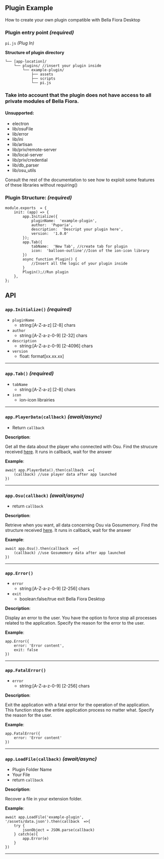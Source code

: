 ## Plugin Example
How to create your own plugin compatible with Bella Fiora Desktop

### Plugin entry point *(required)*

`pi.js` *(Plug In)*

**Structure of plugin directory**

    └── [app-location]/  
        └── plugins/ //insert your plugin inside 
            └── example-plugin/ 
                ├── assets 
                ├── scripts 
                └── pi.js


### Take into account that the plugin does not have access to all private modules of Bella Fiora.
#### Unsupported:
 - electron 
 - lib/osuFile 
 - lib/error 
 - lib/ini 
 - lib/artisan
 - lib/priv/remote-server
 - lib/local-server
 - lib/priv/credential
 - lib/db_parser
 - lib/osu_utils

Consult the rest of the documentation to see how to exploit some features of these libraries without requiring()


### Plugin Structure: *(required)*

````JS
module.exports  = {
	init: (app) => {
		app.Initialize({
			pluginName:  'example-plugin',
			author:  'Puparia',
			description:  'Descript your plugin here',
			version:  '1.0.0' 
		});
		app.Tab({
			tabName:  'New Tab', //create tab for plugin
			icon:  'balloon-outline'//Icon of the ion-icon library
		})
		async function Plugin() {
			//Insert all the logic of your plugin inside
		}
		Plugin();//Run plugin
	},
};
````
##  API
### `app.Initialize()` *(required)*

 - `pluginName` 
	 - string:[A-Z-a-z] [2-8] chars
 - `author`
	 - string:[A-Z-a-z-0-9] [2-32] chars
 - `description`
	 - string:[A-Z-a-z-0-9] [2-4096] chars
 - `version` 
	 - float: format[xx.xx.xx]

---
### `app.Tab()` *(required)*

 - `tabName`
	 - string:[A-Z-a-z] [2-8] chars
 - `icon`
	 - ion-icon librairies
 
---
### `app.PlayerData(callback)` *(await/async)*
 - Return `callback`
 
**Description**:

Get all the data about the player who connected with Osu. Find the strucure received [here](url).
It runs in callback, wait for the answer

**Example**:
````JS
await app.PlayerData().then(callback  =>{
	(callback) //use player data after app launched
})
````
---
### `app.Osu(callback)` *(await/async)*
 - return `callback`
 
 **Description**:

Retrieve when you want, all data concerning Osu via Gosumemory.
Find the structure received [here](url).
It runs in callback, wait for the answer

**Example**:
````JS
await app.Osu().then(callback  =>{
	(callback) //use Gosumemory data after app launched
})
````
---
### `app.Error()`
 - `error`
	 - string:[A-Z-a-z-0-9] [2-256] chars
 - `exit`
	 - boolean:false/true exit Bella Fiora Desktop 

**Description**:

Display an error to the user. You have the option to force stop all processes related to the application. Specify the reason for the error to the user.

**Example**:
````JS
app.Error({
	error: 'Error content',
	exit: false 
})
````
---
### `app.FatalError()`
 - `error`
	 - string:[A-Z-a-z-0-9] [2-256] chars

**Description**:

Exit the application with a fatal error for the operation of the application. This function stops the entire application process no matter what. Specify the reason for the user.

**Example**:
````JS
app.FatalError({
	error: 'Error content'
})
````
---

### `app.LoadFile(callback)` *(await/async)*

 - Plugin Folder Name
 - Your File
 -  return `callback`

**Description**:

Recover a file in your extension folder.

**Example**:

````JS
await app.LoadFile('example-plugin', '/assets/data.json').then(callback  =>{
    try {
        jsonObject = JSON.parse(callback)
    } catch(e){
        app.Error(e)
    }
})
````
---
 

